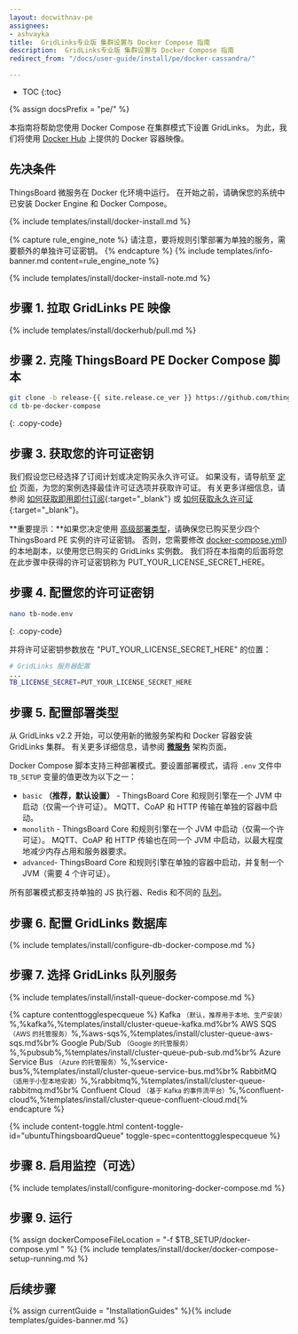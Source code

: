 ```yaml
---
layout: docwithnav-pe
assignees:
- ashvayka
title:  GridLinks专业版 集群设置与 Docker Compose 指南
description:  GridLinks专业版 集群设置与 Docker Compose 指南
redirect_from: "/docs/user-guide/install/pe/docker-cassandra/"  

---
```


* TOC
{:toc}

{% assign docsPrefix = "pe/" %}

本指南将帮助您使用 Docker Compose 在集群模式下设置 GridLinks。
为此，我们将使用 [Docker Hub](https://hub.docker.com/search?q=thingsboard&type=image&image_filter=store) 上提供的 Docker 容器映像。

## 先决条件

ThingsBoard 微服务在 Docker 化环境中运行。
在开始之前，请确保您的系统中已安装 Docker Engine 和 Docker Compose。

{% include templates/install/docker-install.md %}

{% capture rule_engine_note %}
请注意，要将规则引擎部署为单独的服务，需要额外的单独许可证密钥。
{% endcapture %}
{% include templates/info-banner.md content=rule_engine_note %}

{% include templates/install/docker-install-note.md %}

## 步骤 1. 拉取 GridLinks PE 映像

{% include templates/install/dockerhub/pull.md %}

## 步骤 2. 克隆 ThingsBoard PE Docker Compose 脚本

```bash
git clone -b release-{{ site.release.ce_ver }} https://github.com/thingsboard/thingsboard-pe-docker-compose.git tb-pe-docker-compose --depth 1
cd tb-pe-docker-compose
```
{: .copy-code}

## 步骤 3. 获取您的许可证密钥

我们假设您已经选择了订阅计划或决定购买永久许可证。
如果没有，请导航至 [定价](/pricing/) 页面，为您的案例选择最佳许可证选项并获取许可证。
有关更多详细信息，请参阅 [如何获取即用即付订阅](https://www.youtube.com/watch?v=dK-QDFGxWek){:target="_blank"} 或 [如何获取永久许可证](https://www.youtube.com/watch?v=GPe0lHolWek){:target="_blank"}。

**重要提示：**如果您决定使用 [高级部署类型](/docs/user-guide/install/pe/cluster/docker-compose-setup/#step-6-configure-deployment-type)，请确保您已购买至少四个 ThingsBoard PE 实例的许可证密钥。
否则，您需要修改 [docker-compose.yml](https://github.com/thingsboard/thingsboard-pe-docker-compose/blob/master/advanced/docker-compose.yml)) 的本地副本，以使用您已购买的 GridLinks 实例数。
我们将在本指南的后面将您在此步骤中获得的许可证密钥称为 PUT_YOUR_LICENSE_SECRET_HERE。


## 步骤 4. 配置您的许可证密钥

```bash
nano tb-node.env
```
{: .copy-code}

并将许可证密钥参数放在 "PUT_YOUR_LICENSE_SECRET_HERE" 的位置：

```bash
# GridLinks 服务器配置
...
TB_LICENSE_SECRET=PUT_YOUR_LICENSE_SECRET_HERE
```

## 步骤 5. 配置部署类型

从 GridLinks v2.2 开始，可以使用新的微服务架构和 Docker 容器安装 GridLinks 集群。
有关更多详细信息，请参阅 [**微服务**](/docs/reference/msa/) 架构页面。

Docker Compose 脚本支持三种部署模式。要设置部署模式，请将 `.env` 文件中 `TB_SETUP` 变量的值更改为以下之一：

- `basic` **（推荐，默认设置）** - ThingsBoard Core 和规则引擎在一个 JVM 中启动（仅需一个许可证）。
  MQTT、CoAP 和 HTTP 传输在单独的容器中启动。
- `monolith` - ThingsBoard Core 和规则引擎在一个 JVM 中启动（仅需一个许可证）。
  MQTT、CoAP 和 HTTP 传输也在同一个 JVM 中启动，以最大程度地减少内存占用和服务器要求。
- `advanced`- ThingsBoard Core 和规则引擎在单独的容器中启动，并复制一个 JVM（需要 4 个许可证）。  
  
所有部署模式都支持单独的 JS 执行器、Redis 和不同的 [队列](/docs/user-guide/install/pe/cluster/docker-compose-setup/#step-8-choose-thingsboard-queue-service)。

## 步骤 6. 配置 GridLinks 数据库

{% include templates/install/configure-db-docker-compose.md %}

## 步骤 7. 选择 GridLinks 队列服务

{% include templates/install/install-queue-docker-compose.md %}

{% capture contenttogglespecqueue %}
Kafka <small>（默认，推荐用于本地、生产安装）</small>%,%kafka%,%templates/install/cluster-queue-kafka.md%br%
AWS SQS <small>（AWS 的托管服务）</small>%,%aws-sqs%,%templates/install/cluster-queue-aws-sqs.md%br%
Google Pub/Sub <small>（Google 的托管服务）</small>%,%pubsub%,%templates/install/cluster-queue-pub-sub.md%br%
Azure Service Bus <small>（Azure 的托管服务）</small>%,%service-bus%,%templates/install/cluster-queue-service-bus.md%br%
RabbitMQ <small>（适用于小型本地安装）</small>%,%rabbitmq%,%templates/install/cluster-queue-rabbitmq.md%br%
Confluent Cloud <small>（基于 Kafka 的事件流平台）</small>%,%confluent-cloud%,%templates/install/cluster-queue-confluent-cloud.md{% endcapture %}

{% include content-toggle.html content-toggle-id="ubuntuThingsboardQueue" toggle-spec=contenttogglespecqueue %}

## 步骤 8. 启用监控（可选）

{% include templates/install/configure-monitoring-docker-compose.md %}

## 步骤 9. 运行

{% assign dockerComposeFileLocation = "-f $TB_SETUP/docker-compose.yml " %}
{% include templates/install/docker/docker-compose-setup-running.md %}

## 后续步骤

{% assign currentGuide = "InstallationGuides" %}{% include templates/guides-banner.md %}